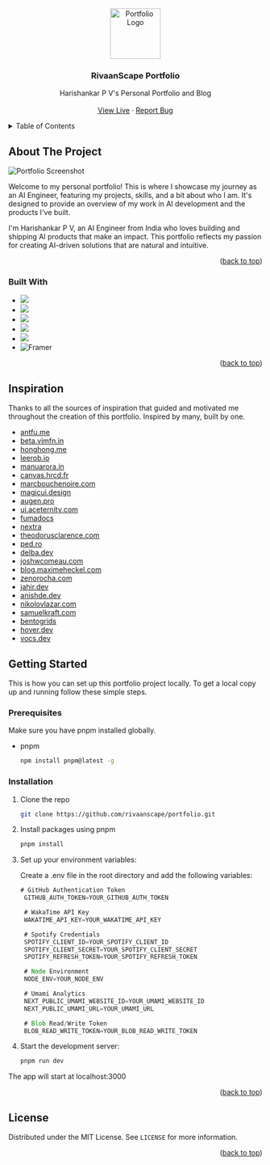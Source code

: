 <a id="readme-top"></a>
<br />
<div align="center">
  <a href="https://github.com/rivaanscape/portfolio">
    <img src="https://github.com/user-attachments/assets/44c27d9c-d204-4702-908f-e82ee63745a6" alt="Portfolio Logo" width="100" />
  </a>

<h3 align="center">RivaanScape Portfolio</h3>

  <p align="center">
    Harishankar P V's Personal Portfolio and Blog
    <br />
    <br />
    <a href="https://rivaanscape.dev">View Live</a>
    ·
    <a href="mailto:hspv99@gmail.com">Report Bug</a>
  </p>
</div>

<details>
  <summary>Table of Contents</summary>
  <ol>
    <li>
      <a href="#about-the-project">About The Project</a>
      <ul>
        <li><a href="#built-with">Built With</a></li>
      </ul>
    </li>
    <li><a href="#inspiration">Inspiration</a></li>
    <li>
      <a href="#getting-started">Getting Started</a>
      <ul>
        <li><a href="#prerequisites">Prerequisites</a></li>
        <li><a href="#installation">Installation</a></li>
      </ul>
    </li>
    <li><a href="#license">License</a></li>
  </ol>
</details>

<!-- ABOUT THE PROJECT -->
## About The Project
![Portfolio Screenshot](https://github.com/user-attachments/assets/979b65bb-4a01-4a4d-93bd-70287b414296)

Welcome to my personal portfolio! This is where I showcase my journey as an AI Engineer, featuring my projects, skills, and a bit about who I am. It's designed to provide an overview of my work in AI development and the products I've built.

I'm Harishankar P V, an AI Engineer from India who loves building and shipping AI products that make an impact. This portfolio reflects my passion for creating AI-driven solutions that are natural and intuitive.

<p align="right">(<a href="#readme-top">back to top</a>)</p>

### Built With

* <img src="https://img.shields.io/badge/next%20js-000000?style=for-the-badge&logo=nextdotjs&logoColor=white" />
* <img src="https://img.shields.io/badge/React-20232A?style=for-the-badge&logo=react&logoColor=61DAFB" />
* <img src="https://img.shields.io/badge/TypeScript-007ACC?style=for-the-badge&logo=typescript&logoColor=white" />
* <img src="https://img.shields.io/badge/Tailwind_CSS-38B2AC?style=for-the-badge&logo=tailwind-css&logoColor=white"/>
* <img src="https://img.shields.io/badge/shadcn%2Fui-000000?style=for-the-badge&logo=shadcnui&logoColor=white"/>
* ![Framer](https://img.shields.io/badge/Framer-black?style=for-the-badge&logo=framer&logoColor=blue)

<p align="right">(<a href="#readme-top">back to top</a>)</p>

## Inspiration
Thanks to all the sources of inspiration that guided and motivated me throughout the creation of this portfolio. Inspired by many, built by one.

- [antfu.me](https://antfu.me/)
- [beta.vimfn.in](https://beta.vimfn.in)
- [honghong.me](https://honghong.me)
- [leerob.io](https://leerob.io)
- [manuarora.in](https://manuarora.in/)
- [canvas.hrcd.fr](https://canvas.hrcd.fr/)
- [marcbouchenoire.com](https://marcbouchenoire.com)
- [magicui.design](https://magicui.design/)
- [augen.pro](https://augen.pro/)
- [ui.aceternity.com](https://ui.aceternity.com/)
- [fumadocs](https://fumadocs.vercel.app/) 
- [nextra](https://nextra.site/)
- [theodorusclarence.com](https://theodorusclarence.com/)
- [ped.ro](https://ped.ro/)
- [delba.dev](https://delba.dev/)
- [joshwcomeau.com](https://www.joshwcomeau.com/)
- [blog.maximeheckel.com](https://blog.maximeheckel.com/)
- [zenorocha.com](https://zenorocha.com/)
- [jahir.dev](https://jahir.dev/)
- [anishde.dev](https://anishde.dev/)
- [nikolovlazar.com](https://nikolovlazar.com/)
- [samuelkraft.com](https://samuelkraft.com/)
- [bentogrids](https://bentogrids.com/)
- [hover.dev](https://www.hover.dev/)
- [vocs.dev](https://vocs.dev/)

<!-- GETTING STARTED -->
## Getting Started

This is how you can set up this portfolio project locally. To get a local copy up and running follow these simple steps.

### Prerequisites

Make sure you have pnpm installed globally.
* pnpm
  ```sh
  npm install pnpm@latest -g
  ```

### Installation

1. Clone the repo
   ```sh
   git clone https://github.com/rivaanscape/portfolio.git
   ```
2. Install packages using pnpm
   ```sh
   pnpm install
   ```
3. Set up your environment variables:

     Create a .env file in the root directory and add the following variables:
   ```js
   # GitHub Authentication Token
    GITHUB_AUTH_TOKEN=YOUR_GITHUB_AUTH_TOKEN

    # WakaTime API Key
    WAKATIME_API_KEY=YOUR_WAKATIME_API_KEY

    # Spotify Credentials
    SPOTIFY_CLIENT_ID=YOUR_SPOTIFY_CLIENT_ID
    SPOTIFY_CLIENT_SECRET=YOUR_SPOTIFY_CLIENT_SECRET
    SPOTIFY_REFRESH_TOKEN=YOUR_SPOTIFY_REFRESH_TOKEN

    # Node Environment
    NODE_ENV=YOUR_NODE_ENV

    # Umami Analytics
    NEXT_PUBLIC_UMAMI_WEBSITE_ID=YOUR_UMAMI_WEBSITE_ID
    NEXT_PUBLIC_UMAMI_URL=YOUR_UMAMI_URL

    # Blob Read/Write Token
    BLOB_READ_WRITE_TOKEN=YOUR_BLOB_READ_WRITE_TOKEN

   ```
4. Start the development server:
   ```sh
   pnpm run dev
   ```

The app will start at localhost:3000

<p align="right">(<a href="#readme-top">back to top</a>)</p>

<!-- LICENSE -->
## License

Distributed under the MIT License. See `LICENSE` for more information.

<p align="right">(<a href="#readme-top">back to top</a>)</p>



